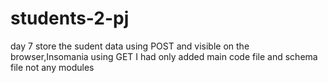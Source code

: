 # students-2-pj
day 7
store the sudent data using POST and visible on the browser,Insomania using GET
I had only added main code file  and schema file not any modules
